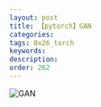```yaml
---
layout: post
title: 【pytorch】GAN
categories:
tags: 0x26_torch
keywords:
description:
order: 262
---
```




![GAN](/pictures_for_blog/nn/cycle_gan.jpg)

